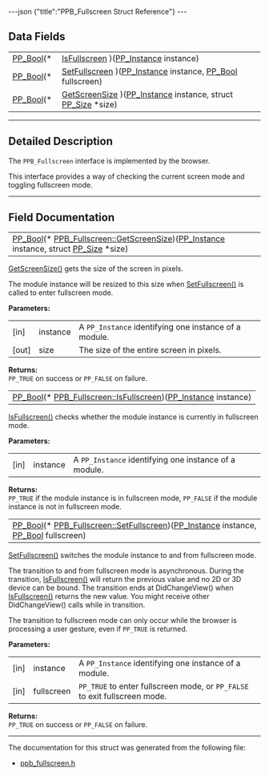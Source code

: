---json {"title":"PPB_Fullscreen Struct Reference"} ---

## Data Fields

<table><tbody><tr class="odd"><td style="text-align: right;"><a href="/docs/native-client/pepper_beta/c/group___enums#ga4f272d99be14aacafe08dfd4ef830918" class="el">PP_Bool</a>(* </td><td><a href="/docs/native-client/pepper_beta/c/struct_p_p_b___fullscreen__1__0#a8b6a560d3a57b6df9395b5dcf138cd1d" class="el">IsFullscreen</a> )(<a href="/docs/native-client/pepper_beta/c/group___typedefs#ga89b662403e6a687bb914b80114c0d19d" class="el">PP_Instance</a> instance)</td></tr><tr class="even"><td style="text-align: right;"><a href="/docs/native-client/pepper_beta/c/group___enums#ga4f272d99be14aacafe08dfd4ef830918" class="el">PP_Bool</a>(* </td><td><a href="/docs/native-client/pepper_beta/c/struct_p_p_b___fullscreen__1__0#a1074f98a5800667313de626b0ed8ad27" class="el">SetFullscreen</a> )(<a href="/docs/native-client/pepper_beta/c/group___typedefs#ga89b662403e6a687bb914b80114c0d19d" class="el">PP_Instance</a> instance, <a href="/docs/native-client/pepper_beta/c/group___enums#ga4f272d99be14aacafe08dfd4ef830918" class="el">PP_Bool</a> fullscreen)</td></tr><tr class="odd"><td style="text-align: right;"><a href="/docs/native-client/pepper_beta/c/group___enums#ga4f272d99be14aacafe08dfd4ef830918" class="el">PP_Bool</a>(* </td><td><a href="/docs/native-client/pepper_beta/c/struct_p_p_b___fullscreen__1__0#afc4e416a40c4bf0ed1dd0cae74547c86" class="el">GetScreenSize</a> )(<a href="/docs/native-client/pepper_beta/c/group___typedefs#ga89b662403e6a687bb914b80114c0d19d" class="el">PP_Instance</a> instance, struct <a href="/docs/native-client/pepper_beta/c/struct_p_p___size/" class="el">PP_Size</a> *size)</td></tr></tbody></table>

---

<span id="details" class="anchor" style="margin: 0;"></span>

## Detailed Description

The `PPB_Fullscreen` interface is implemented by the browser.

This interface provides a way of checking the current screen mode and toggling fullscreen mode.

---

## Field Documentation

<span id="afc4e416a40c4bf0ed1dd0cae74547c86" class="anchor" style="margin: 0;"></span>

<table><tbody><tr class="odd"><td><a href="/docs/native-client/pepper_beta/c/group___enums#ga4f272d99be14aacafe08dfd4ef830918" class="el">PP_Bool</a>(* <a href="/docs/native-client/pepper_beta/c/struct_p_p_b___fullscreen__1__0#afc4e416a40c4bf0ed1dd0cae74547c86" class="el">PPB_Fullscreen::GetScreenSize</a>)(<a href="/docs/native-client/pepper_beta/c/group___typedefs#ga89b662403e6a687bb914b80114c0d19d" class="el">PP_Instance</a> instance, struct <a href="/docs/native-client/pepper_beta/c/struct_p_p___size/" class="el">PP_Size</a> *size)</td></tr></tbody></table>

<a href="/docs/native-client/pepper_beta/c/struct_p_p_b___fullscreen__1__0#afc4e416a40c4bf0ed1dd0cae74547c86" class="el" title="GetScreenSize() gets the size of the screen in pixels.">GetScreenSize()</a> gets the size of the screen in pixels.

The module instance will be resized to this size when <a href="/docs/native-client/pepper_beta/c/struct_p_p_b___fullscreen__1__0#a1074f98a5800667313de626b0ed8ad27" class="el" title="SetFullscreen() switches the module instance to and from fullscreen mode.">SetFullscreen()</a> is called to enter fullscreen mode.

**Parameters:**

<table><tbody><tr class="odd"><td>[in]</td><td>instance</td><td>A <code>PP_Instance</code> identifying one instance of a module.</td></tr><tr class="even"><td>[out]</td><td>size</td><td>The size of the entire screen in pixels.</td></tr></tbody></table>

<!-- -->

**Returns:**  
`PP_TRUE` on success or `PP_FALSE` on failure.

<span id="a8b6a560d3a57b6df9395b5dcf138cd1d" class="anchor" style="margin: 0;"></span>

<table><tbody><tr class="odd"><td><a href="/docs/native-client/pepper_beta/c/group___enums#ga4f272d99be14aacafe08dfd4ef830918" class="el">PP_Bool</a>(* <a href="/docs/native-client/pepper_beta/c/struct_p_p_b___fullscreen__1__0#a8b6a560d3a57b6df9395b5dcf138cd1d" class="el">PPB_Fullscreen::IsFullscreen</a>)(<a href="/docs/native-client/pepper_beta/c/group___typedefs#ga89b662403e6a687bb914b80114c0d19d" class="el">PP_Instance</a> instance)</td></tr></tbody></table>

<a href="/docs/native-client/pepper_beta/c/struct_p_p_b___fullscreen__1__0#a8b6a560d3a57b6df9395b5dcf138cd1d" class="el" title="IsFullscreen() checks whether the module instance is currently in fullscreen mode.">IsFullscreen()</a> checks whether the module instance is currently in fullscreen mode.

**Parameters:**

<table><tbody><tr class="odd"><td>[in]</td><td>instance</td><td>A <code>PP_Instance</code> identifying one instance of a module.</td></tr></tbody></table>

<!-- -->

**Returns:**  
`PP_TRUE` if the module instance is in fullscreen mode, `PP_FALSE` if the module instance is not in fullscreen mode.

<span id="a1074f98a5800667313de626b0ed8ad27" class="anchor" style="margin: 0;"></span>

<table><tbody><tr class="odd"><td><a href="/docs/native-client/pepper_beta/c/group___enums#ga4f272d99be14aacafe08dfd4ef830918" class="el">PP_Bool</a>(* <a href="/docs/native-client/pepper_beta/c/struct_p_p_b___fullscreen__1__0#a1074f98a5800667313de626b0ed8ad27" class="el">PPB_Fullscreen::SetFullscreen</a>)(<a href="/docs/native-client/pepper_beta/c/group___typedefs#ga89b662403e6a687bb914b80114c0d19d" class="el">PP_Instance</a> instance, <a href="/docs/native-client/pepper_beta/c/group___enums#ga4f272d99be14aacafe08dfd4ef830918" class="el">PP_Bool</a> fullscreen)</td></tr></tbody></table>

<a href="/docs/native-client/pepper_beta/c/struct_p_p_b___fullscreen__1__0#a1074f98a5800667313de626b0ed8ad27" class="el" title="SetFullscreen() switches the module instance to and from fullscreen mode.">SetFullscreen()</a> switches the module instance to and from fullscreen mode.

The transition to and from fullscreen mode is asynchronous. During the transition, <a href="/docs/native-client/pepper_beta/c/struct_p_p_b___fullscreen__1__0#a8b6a560d3a57b6df9395b5dcf138cd1d" class="el" title="IsFullscreen() checks whether the module instance is currently in fullscreen mode.">IsFullscreen()</a> will return the previous value and no 2D or 3D device can be bound. The transition ends at DidChangeView() when <a href="/docs/native-client/pepper_beta/c/struct_p_p_b___fullscreen__1__0#a8b6a560d3a57b6df9395b5dcf138cd1d" class="el" title="IsFullscreen() checks whether the module instance is currently in fullscreen mode.">IsFullscreen()</a> returns the new value. You might receive other DidChangeView() calls while in transition.

The transition to fullscreen mode can only occur while the browser is processing a user gesture, even if `PP_TRUE` is returned.

**Parameters:**

<table><tbody><tr class="odd"><td>[in]</td><td>instance</td><td>A <code>PP_Instance</code> identifying one instance of a module.</td></tr><tr class="even"><td>[in]</td><td>fullscreen</td><td><code>PP_TRUE</code> to enter fullscreen mode, or <code>PP_FALSE</code> to exit fullscreen mode.</td></tr></tbody></table>

<!-- -->

**Returns:**  
`PP_TRUE` on success or `PP_FALSE` on failure.

---

The documentation for this struct was generated from the following file:

- <a href="/docs/native-client/pepper_beta/c/ppb__fullscreen_8h/" class="el">ppb_fullscreen.h</a>
